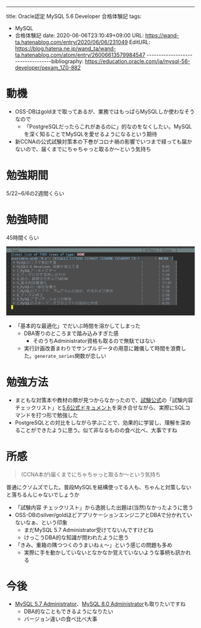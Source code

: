 ---
title: Oracle認定 MySQL 5.6 Developer 合格体験記
tags:
- MySQL
- 合格体験記
date: 2020-06-06T23:10:49+09:00
URL: https://wand-ta.hatenablog.com/entry/2020/06/06/231049
EditURL: https://blog.hatena.ne.jp/wand_ta/wand-ta.hatenablog.com/atom/entry/26006613579984547
----------------------------------bibliography: https://education.oracle.com/ja/mysql-56-developer/pexam_1Z0-882

# 動機 #

- OSS-DBはgoldまで取ってあるが、業務ではもっぱらMySQLしか使わなそうなので
  - 「PostgreSQLだったらこれがあるのに」的なのをなくしたい。MySQLを深く知ることでMySQLを愛せるようになるという期待
- 新CCNAの公式試験対策本の下巻がコロナ禍の影響でいつまで経っても届かないので、届くまでにちゃちゃっと取るか〜という気持ち


# 勉強期間 #

5/22~6/6の2週間くらい

# 勉強時間 #

45時間くらい

![20200606224738](../../../imgs/20200606224738.png)

- 「基本的な最適化」でだいぶ時間を溶かしてしまった
  - DBA寄りのところまで踏み込みすぎた感
    - そのうちAdministrator資格も取るので無駄ではない
  - 実行計画改善まわりでサンプルデータの用意に難儀して時間を浪費した。`generate_series`関数が恋しい

# 勉強方法 #

- まともな対策本や教材の類が見つからなかったので、[試験公式](https://education.oracle.com/ja/mysql-56-developer/pexam_1Z0-882)の「試験内容 チェックリスト」と[5.6公式ドキュメント](https://dev.mysql.com/doc/refman/5.6/ja/)を突き合せながら、実際にSQLコマンドを打つ形で勉強した
- PostgreSQLとの対比をしながら学ぶことで、効果的に学習し、理解を深めることができたように思う。似て非なるものの食べ比べ、大事ですね


# 所感 #

> (CCNA本が)届くまでにちゃちゃっと取るか〜という気持ち

普通にクソムズでした。普段MySQLを結構使ってる人も、ちゃんと対策しないと落ちるんじゃないでしょうか

- 「試験内容 チェックリスト」から逸脱した出題は(当然)なかったように思う
- OSS-DBのsilver/goldほどアプリケーションエンジニアとDBAで分かれていないなぁ、という印象
  - まだMySQL 5.7 Administrator受けてないんですけどね
  - けっこうDBA的な知識が問われたように思う
- 「きみ、重箱の隅つつくのうまいねぇ〜」という感じの問題も多め
  - 実際に手を動かしていないとなかなか覚えていないような事柄も訊かれる


# 今後 #

- [MySQL 5.7 Administrator](https://education.oracle.com/ja/mysql-57-database-administrator/pexam_1Z0-888)、[MySQL 8.0 Administrator](https://education.oracle.com/ja/mysql-80-database-administrator/pexam_1Z0-908)も取りたいですね
  - DBA的なこともできるようになりたい
  - バージョン違いの食べ比べ大事
